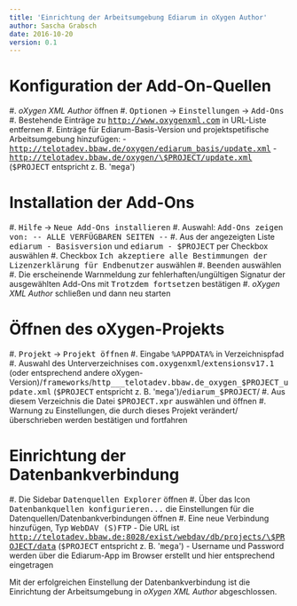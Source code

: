 ```yaml
---
title: 'Einrichtung der Arbeitsumgebung Ediarum in oXygen Author'
author: Sascha Grabsch
date: 2016-10-20
version: 0.1
---
```


# Konfiguration der Add-On-Quellen

 #. _oXygen XML Author_ öffnen
 #. <kbd><samp>Optionen</samp></kbd> → <kbd><samp>Einstellungen</samp></kbd> → <kbd><samp>Add-Ons</samp></kbd>
 #. Bestehende Einträge zu <samp>http://www.oxygenxml.com</samp> in URL-Liste entfernen
 #. Einträge für Ediarum-Basis-Version und projektspetifische Arbeitsumgebung hinzufügen:
    - <kbd>http://telotadev.bbaw.de/oxygen/ediarum_basis/update.xml</kbd>
    - <kbd>http://telotadev.bbaw.de/oxygen/\$PROJECT/update.xml</kbd> (<samp>\$PROJECT</samp> entspricht z. B. '<kbd>mega</kbd>')

# Installation der Add-Ons
 #. <kbd><samp>Hilfe</samp></kbd> → <kbd><samp>Neue Add-Ons installieren</samp></kbd>
 #. Auswahl: <samp>Add-Ons zeigen von: </samp><kbd><samp>-- ALLE VERFÜGBAREN SEITEN --</samp></kbd>
 #. Aus der angezeigten Liste <samp>ediarum - Basisversion</samp> und <samp>ediarum - \$PROJECT</samp> per Checkbox auswählen
 #. Checkbox <samp>Ich akzeptiere alle Bestimmungen der Lizenzerklärung für Endbenutzer</samp> auswählen
 #. <kbd><samp>Beenden</samp></kbd> auswählen
 #. Die erscheinende Warnmeldung zur fehlerhaften/ungültigen Signatur der ausgewählten Add-Ons mit <kbd><samp>Trotzdem fortsetzen</samp></kbd> bestätigen
 #. _oXygen XML Author_ schließen und dann neu starten

# Öffnen des oXygen-Projekts
 #. <kbd><samp>Projekt</samp></kbd> → <kbd><samp>Projekt öffnen</samp></kbd>
 #. Eingabe <kbd>%APPDATA%</kbd> in Verzeichnispfad
 #. Auswahl des Unterverzeichnises <kbd><samp>com.oxygenxml</samp></kbd>/<kbd><samp>extensions</samp></kbd><kbd><samp>v17.1</samp></kbd> (oder entsprechend andere oXygen-Version)/<kbd><samp>frameworks</samp></kbd>/<kbd><samp>http___telotadev.bbaw.de_oxygen_\$PROJECT_update.xml</samp></kbd> (<samp>\$PROJECT</samp> entspricht z. B. '<kbd>mega</kbd>')/<kbd><samp>ediarum_\$PROJECT</samp></kbd>/
 #. Aus diesem Verzeichnis die Datei <kbd><samp>$PROJECT.xpr</samp></kbd> auswählen und öffnen
 #. Warnung zu Einstellungen, die durch dieses Projekt verändert/überschrieben werden bestätigen und fortfahren

# Einrichtung der Datenbankverbindung
 #. Die Sidebar <kbd><samp>Datenquellen Explorer</samp></kbd> öffnen
 #. Über das Icon <kbd><samp>Datenbankquellen konfigurieren...</samp></kbd> die Einstellungen für die Datenquellen/Datenbankverbindungen öffnen
 #. Eine neue Verbindung hinzufügen, Typ <kbd><samp>WebDAV (S)FTP</samp></kbd>
 	- Die URL ist <kbd>http://telotadev.bbaw.de:8028/exist/webdav/db/projects/\$PROJECT/data</kbd> (<samp>\$PROJECT</samp> entspricht z. B. '<kbd>mega</kbd>')
 	- Username und Password werden über die Ediarum-App im Browser erstellt und hier entsprechend eingetragen

Mit der erfolgreichen Einstellung der Datenbankverbindung ist die Einrichtung der Arbeitsumgebung in _oXygen XML Author_ abgeschlossen. 